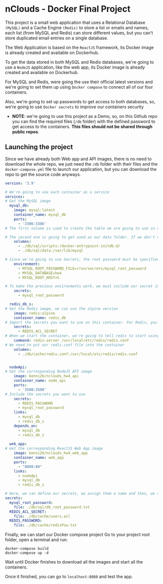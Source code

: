 # nClouds - Docker Final Project

This project is a small web application that uses a Relational Database `(MySQL)` and a Cache Engine `(Redis)` to store a list or emails and names, each list (from MySQL and Redis) can store different values, but you can't store duplicated email entries on a single database.

The Web Application is based on the `ReactJS` framework, its Docker image is already created and available on Dockerhub.

To get the data stored in both MySQL and Redis databases, we're going to use a `NodeJS` application, like the web app, its Docker image is already created and available on Dockerhub.

For MySQL and Redis, were going the use their official latest versions and we're going to set them up using `Docker compose` to connect all of our four containers.

Also, we're going to set up passwords to get access to both databases, so, we're going to use `Docker secrets` to improve our containers security

* **NOTE**: we're going to use this project as a Demo, so, on this Github repo you can find the required files (`/db` folder) with the defined password to get access to the containers. **This files should not be shared through public repos**.

## Launching the project

Since we have already both Web app and API images, there is no need to download the whole repo, we just need the `/db` folder with their files and the `docker-compose.yml` file to launch our application, but you can download the repo to get the source code anyways.

```yml
version: '3.9'

# We're going to use each container as a service
services:
# Get the MySQL image
  mysql_db:
    image: mysql:latest
    container_name: mysql_db
    ports:
      - '3306:3306'
# The first volume is used to create the table we are going to use in our database, we can create any .sql file we want and put it into the /db/sql/scripts folder

# The second one is going to get used as our data folder. If we don't create this volume, all our data will get lost if we stop the container
    volumes:
      - ./db/sql/scripts:/docker-entrypoint-initdb.d/
      - ./db/sql/data:/var/lib/mysql

# Since we're going to use Secrets, the root password must be specified through the MYSQL_ROOT_PASSWORD_FILE environment, then, we specify the secret location
    environment:
      - MYSQL_ROOT_PASSWORD_FILE=/run/secrets/mysql_root_password
      - MYSQL_DATABASE=hw4
      - MYSQL_ROOT_HOST=%

# To make the previous environments work, we must include our secret into this container, its defintion can be found at the end of this file
    secrets:
      - mysql_root_password

  redis_db_s:
# Get the Redis image, we can use the alpine version
    image: redis:alpine
    container_name: redis_db
# Import the secrets you want to use on this container. For Redis, you have to provide an ACL file to setup the password, this file is going to be our secret, then we will use it on the redis.conf file to set up our redis server
    secrets:
      - REDIS_ACL_SECRET
# When we start the container, we're going to tell redis to start using our customized configuration file.
    command: redis-server /usr/local/etc/redis/redis.conf
# We need to put our redis.conf file into the container
    volumes:
      - ./db/cache/redis.conf:/usr/local/etc/redis/redis.conf


  nodeApi:
# Get the corresponding NodeJS API image
    image: kenni26/nclouds_hw4_api
    container_name: node_api
    ports:
      - '3500:3500'
# Include the secrets you want to use
    secrets:
      - REDIS_PASSWORD
      - mysql_root_password
    links:
      - mysql_db
      - redis_db_s
    depends_on:
      - mysql_db
      - redis_db_s
  
  web_app:
# Get the corresponding ReactJS Web App image
    image: kenni26/nclouds_hw4_web_app
    container_name: web_app
    ports:
      - "8080:80"
    links:
      - nodeApi
      - mysql_db
      - redis_db_s

# Here, we can define our secrets, we assign them a name and then, we can specify a file location
secrets:
  mysql_root_password:
    file: ./db/sql/db_root_password.txt
  REDIS_ACL_SECRET:
    file: ./db/cache/users.acl
  REDIS_PASSWORD:
    file: ./db/cache/redisPsw.txt

``` 
Finally, we can start our Docker compose project
Go to your project root folder, open a terminal and run:
```shell
docker-compose build
docker-compose up -d
```
Wait until Docker finishes to download all the images and start all the containers.

Once it finished, you can go to `localhost:8080` and test the app.